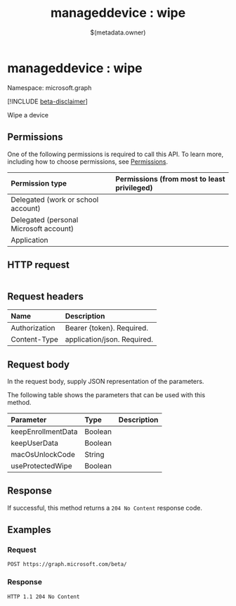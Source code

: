 ﻿---
title: "manageddevice : wipe"
description: "Wipe a device"
localization_priority: Normal
author: "$(metadata.owner)"
ms.prod: "microsoft-identity-platform"
doc_type: "apiPageType"
---

# manageddevice : wipe

Namespace: microsoft.graph

[!INCLUDE [beta-disclaimer](../../includes/beta-disclaimer.md)]

Wipe a device

## Permissions

One of the following permissions is required to call this API. To learn more, including how to choose permissions, see [Permissions](/graph/permissions-reference).

| Permission type                        | Permissions (from most to least privileged) |
| :------------------------------------- | :------------------------------------------ |
| Delegated (work or school account)     |                                             |
| Delegated (personal Microsoft account) |                                             |
| Application                            |                                             |

## HTTP request

<!-- {
  "blockType": "ignored"
}
-->

```http

```

## Request headers

| Name          | Description                 |
| :------------ | :-------------------------- |
| Authorization | Bearer {token}. Required.   |
| Content-Type  | application/json. Required. |

## Request body

In the request body, supply JSON representation of the parameters.

The following table shows the parameters that can be used with this method.

| Parameter          | Type    | Description |
| :----------------- | :------ | :---------- |
| keepEnrollmentData | Boolean |             |
| keepUserData       | Boolean |             |
| macOsUnlockCode    | String  |             |
| useProtectedWipe   | Boolean |             |

## Response

If successful, this method returns a `204 No Content` response code.

## Examples

### Request

<!-- {
  "blockType": "request",
  "name": "manageddevice_wipe"
}
-->

```http
POST https://graph.microsoft.com/beta/

```

### Response

<!-- {
  "blockType": "response",
  "truncated": true,
  "@odata.type": "$(this.ReturnTypeFullName)"
}
-->

```http
HTTP 1.1 204 No Content

```